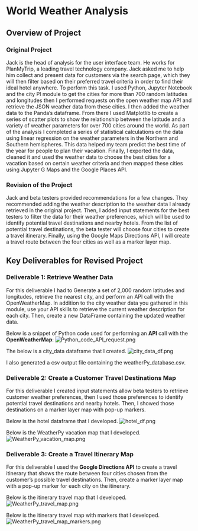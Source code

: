 # World Weather Analysis

## Overview of Project

### Original Project
Jack is the head of analysis for the user interface team. He works for PlanMyTrip, a leading 
travel technology company. Jack asked me to help him collect and present data for customers 
via the search page, which they will then filter based on their preferred travel criteria in order to 
find their ideal hotel anywhere. To perform this task. I used Python, Jupyter Notebook and the
city PI module to get the cities for more than 700 random latitudes and longitudes then I performed 
requests on the open weather map API and retrieve the JSON weather data from these cities. I 
then added the weather data to the Panda’s dataframe. From there I used Matplotlib to create a 
series of scatter plots to show the relationship between the latitude and a variety of weather 
parameters for over 700 cities around the world. As part of the analysis I completed a series 
of statistical calculations on the data using linear regression on the weather parameters in the 
Northern and Southern hemispheres. This data helped my team predict the best time of the year 
for people to plan their vacation. Finally, I exported the data, cleaned it and used the weather 
data to choose the best cities for a vacation based on certain weather criteria and then mapped 
these cities using Jupyter G Maps and the Google Places API. </p>

### Revision of the Project
Jack and beta testers provided recommendations for a few changes. They recommended adding the 
weather description to the weather data I already retrieved in the original project. Then, I added 
input statements for the best testers to filter the data for their weather preferences, which 
will be used to identify potential travel destinations and nearby hotels. From the list of 
potential travel destinations, the beta tester will choose four cities to create a travel itinerary. 
Finally, using the Google Maps Directions API, I will create a travel route between the four 
cities as well as a marker layer map. </p>

## Key Deliverables for Revised Project

### Deliverable 1: Retrieve Weather Data
For this deliverable I had to Generate a set of 2,000 random latitudes and longitudes, retrieve 
the nearest city, and perform an API call with the OpenWeatherMap. In addition to the city weather
data you gathered in this module, use your API skills to retrieve the current weather description
for each city. Then, create a new DataFrame containing the updated weather data.

Below is a snippet of Python code used for performing an **API** call with the **OpenWeatherMap**:
![Python_code_API_request.png](https://github.com/Robertfnicholson/World_Weather_Analysis/blob/862513256d05338fbec82927ad37f1c69cdfbcc6/Weather_Database/Python_code_API_request.png)

The below is a city_data dataframe that I created.
![city_data_df.png](https://github.com/Robertfnicholson/World_Weather_Analysis/blob/862513256d05338fbec82927ad37f1c69cdfbcc6/Weather_Database/city_data_df.png)

I also generated a csv output file containing the weatherPy_database.csv.</p>

### Deliverable 2: Create a Customer Travel Destinations Map
For this deliverable I created input statements allow beta testers to retrieve customer weather 
preferences, then I used those preferences to identify potential travel destinations and nearby 
hotels. Then, I showed those destinations on a marker layer map with pop-up markers.

Below is the hotel dataframe that I developed.
![hotel_df.png](https://github.com/Robertfnicholson/World_Weather_Analysis/blob/e078c65beed79a0bad6c12a5adc5106ac789b3e3/Vacation_Search/hotel_df.png)

Below is the WeatherPy vacation map that I developed.
![WeatherPy_vacation_map.png](https://github.com/Robertfnicholson/World_Weather_Analysis/blob/e078c65beed79a0bad6c12a5adc5106ac789b3e3/Vacation_Search/WeatherPy_vacation_map.png)
</p>

### Deliverable 3: Create a Travel Itinerary Map
For this deliverable I used the **Google Directions API** to create a travel itinerary that 
shows the route between four cities chosen from the customer’s possible travel destinations. 
Then, create a marker layer map with a pop-up marker for each city on the itinerary.

Below is the itinerary travel map that I developed.
![WeatherPy_travel_map.png](https://github.com/Robertfnicholson/World_Weather_Analysis/blob/e078c65beed79a0bad6c12a5adc5106ac789b3e3/Vacation_Itinerary/WeatherPy_travel_map.png)

Below is the itinerary travel map with markers that I developed.
![WeatherPy_travel_map_markers.png](https://github.com/Robertfnicholson/World_Weather_Analysis/blob/e078c65beed79a0bad6c12a5adc5106ac789b3e3/Vacation_Itinerary/WeatherPy_travel_map_markers.png)
</p>




